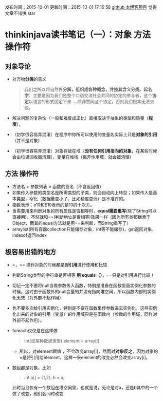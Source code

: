 发布时间：2015-10-01
更新时间：2015-10-01 17:16:58
[github 本博客项目](https://github.com/SimplyY/Blog/)  觉得文章不错快 star
# thinkinjava读书笔记（一）：对象 方法 操作符
## 对象导论

- 对万物**分类**的意义
	> 我们之所以将自然界**分解，组织成各种概念，并按其含义分类、起名字**，主要是因为我们是整个口语交流社会共同的协定的参与者，这个**协定**以语言的形式固定下来.....除非赞同这个协定，否则我们根本无法交谈。

- 解决问题的复杂性（一般和难度成正比）直接取决于抽象的类型和质量（**程度**）。
- （初学很容易弄混淆）在程序中你所可以使用的变量名实际上只是**对象的引用**（并不是对象）
- （初学很容易弄混淆）对象存放在堆（**没有任何引用指向的对象**，在某些时候会由垃圾回收器清理），变量在堆栈（离开作用域，就会被清理）

方法 操作符
----

- 方法名 + 参数列表 = 函数的签名（不含返回值）
- 如果传入参数的类型名是所需类型的子类，则会自动向上转型；如果传入是基本类型，窄化（数据量变小了，比如精度变低）是不准许的。
- 指数表示：e10和E10表示的是10的十次方。
- 当需要用来判断对象的所有属性是否相等时，**equal需要重写**(除了String可以直接用)，不然就和==(判断地址是否相等)效果一样（因为所有类都继承于Object，而其的equal方法就是用==来判断，而String重写了）
- arraylist(所有容器collection只能储存对象，int等不能储存)，get返回对象，indexof返回index


**极容易出错**的地方
----

- =，== 操作对象的时候都是**对引用**进行使用和比较
- 判断String类型的字符串是否相等 **用 equals（）**，==只是对引用进行比较！
- 切记一定不要将null当做参数传入函数，特别是准备在函数里面实例化参数的时候，这时由于函数外的null变量的并没有指向堆空间，所以函数内部的实例化无效（对外部不起作用）
- 也不要多次给引用实例化，特别是不要在函数里传参数进去实例化，这样实例化出来的对象的引用（变量）的作用域只是在函数内（参数的作用域，同样对外部不起作用）。
- foreach仅仅是在这样做
	> int(或某种数据类型) element = array[i]

	- 所以，对element赋值 ，不会改变array[i]，然而对**对象反之**，因为对象的=是将引用给element，这样一来element的改变必然会改变array[i]。
- 数组都是对象，比如
	> int a[] = {1,2};
	> b = a;

	此时当且仅有一个数组在堆空间里，也就是说，无论是对a，还是b其中的一个做了改变，他们会同时改变

